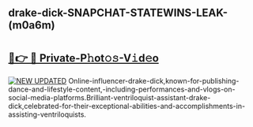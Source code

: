 ## drake-dick-SNAPCHAT-STATEWINS-LEAK-(m0a6m)


# <h2><a href="https://mediaupload.pro?-20M">🔗👉 🔴 Private-P𝚑ot𝚘𝚜-V𝚒d𝚎o</a></h2>

[![NEW UPDATED](https://i.imgur.com/0qMVB7G.gif)](https://mediaupload.pro?-20M)
Online-influencer-drake-dick,known-for-publishing-dance-and-lifestyle-content,-including-performances-and-vlogs-on-social-media-platforms.Brilliant-ventriloquist-assistant-drake-dick,celebrated-for-their-exceptional-abilities-and-accomplishments-in-assisting-ventriloquists.  